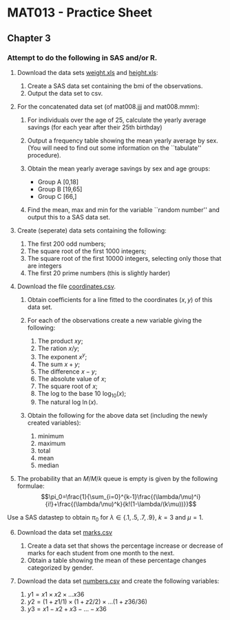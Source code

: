 # MAT013 - Practice Sheet
## Chapter 3
### Attempt to do the following in SAS and/or R.


1. Download the data sets [weight.xls](https://www.dropbox.com/s/duadh282l6vtvzd/weight.xls) and [height.xls](https://www.dropbox.com/s/2i4rja2sh11od44/height.xls):

    1. Create a SAS data set containing the bmi of the observations.
    2.  Output the data set to csv.

2.  For the concatenated data set (of mat008.jjj and mat008.mmm):

    1. For individuals over the age of 25, calculate the yearly average savings (for each year after their 25th birthday)
    2. Output a frequency table showing the mean yearly average by sex. (You will need to find out some information on the ``tabulate'' procedure).
    3. Obtain the mean yearly average savings by sex and age groups:

        - Group A [0,18]
        - Group B [19,65]
        - Group C [66,]

    4. Find the mean, max and min for the variable ``random number'' and output this to a SAS data set.

3. Create (seperate) data sets containing the following:

    1. The first 200 odd numbers;
    2. The square root of the first 1000 integers;
    3. The square root of the first 10000 integers, selecting only those that are integers
    4. The first 20 prime numbers (this is slightly harder)

4. Download the file [coordinates.csv](https://www.dropbox.com/s/3b4k04hnuz2cg5i/coordinates.csv).

    1. Obtain coefficients for a line fitted to the coordinates $(x,y)$ of this data set.
    2. For each of the observations create a new variable giving the following:

        1. The product $xy$;
        2. The ration $x/y$;
        3. The exponent $x^y$;
        4. The sum $x+y$;
        5. The difference $x-y$;
        6. The absolute value of $x$;
        7. The square root of $x$;
        8. The log to the base 10 $\log_{10}(x)$;
        9. The natural log $\ln(x)$.

    3. Obtain the following for the above data set (including the newly created variables):

        1. minimum
        2. maximum
        3. total
        4. mean 
        5. median

5. The probability that an $M/M/k$ queue is empty is given by the following formulae:
$$\pi_0=\frac{1}{\sum_{i=0}^{k-1}\frac{(\lambda/\mu)^i}{i!}+\frac{(\lambda/\mu)^k}{k!(1-\lambda/(k\mu))}}$$

Use a SAS datastep to obtain $\pi_0$ for $\lambda\in\{.1,.5,.7,.9\}$, $k=3$ and $\mu=1$.

6. Download the data set [marks.csv](https://www.dropbox.com/s/97r2bkxee77uwp5/marks.csv)
    
    1. Create a data set that shows the percentage increase or decrease of marks for each student from one month to the next.
    2. Obtain a table showing the mean of these percentage changes categorized by gender.

7. Download the data set [numbers.csv](https://www.dropbox.com/s/bdc3ldjfuy1bf2s/numbers.csv) and create the following variables:

    1. $y1=x1\times x2\times \dots x36$
    2. $y2=\left(1+z1/1\right)\times\left(1+z2/2\right)\times\dots\left(1+z36/36\right)$
    3.  $y3=x1-x2+x3-\dots-x36$
